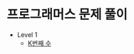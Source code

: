 # 프로그래머스 문제 풀이

- Level 1
   - [K번째 수](https://github.com/julia0926/Programmers/blob/main/Level%201/K번째%20수.md)

